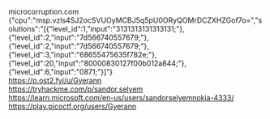 microcorruption.com  
{"cpu":"msp.vzls4SJ2ocSVUOyMCBJ5q5pU0ORyQOMrDCZXHZGof7o=","solutions":"[{\"level_id\":1,\"input\":\"3131313131313131;\"},{\"level_id\":2,\"input\":\"7d566740557679;\"},{\"level_id\":2,\"input\":\"7d566740557679;\"},{\"level_id\":3,\"input\":\"68655475635f782e;\"},{\"level_id\":20,\"input\":\"80000830127f00b012a844;\"},{\"level_id\":6,\"input\":\"0871;\"}]"}  
https://p.ost2.fyi/u/Gyerann  
https://tryhackme.com/p/sandor.selyem  
https://learn.microsoft.com/en-us/users/sandorselyemnokia-4333/  
https://play.picoctf.org/users/Gyerann  
